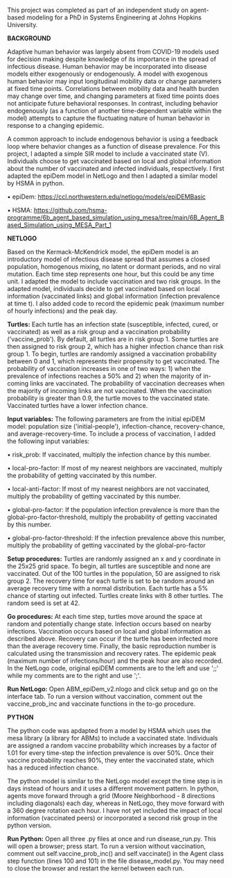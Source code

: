 This project was completed as part of an independent study on agent-based modeling for a PhD in Systems Engineering at Johns Hopkins University.

**BACKGROUND**

Adaptive human behavior was largely absent from COVID-19 models used for decision making despite knowledge of its importance in the spread of infectious disease. Human behavior may be incorporated into disease models either exogenously or endogenously. A model with exogenous human behavior may input longitudinal mobility data or change parameters at fixed time points. Correlations between mobility data and health burden may change over time, and changing parameters at fixed time points does not anticipate future behavioral responses. In contrast, including behavior endogenously (as a function of another time-dependent variable within the model) attempts to capture the fluctuating nature of human behavior in response to a changing epidemic. 

A common approach to include endogenous behavior is using a feedback loop where behavior changes as a function of disease prevalence. For this project, I adapted a simple SIR model to include a vaccinated state (V). Individuals choose to get vaccinated based on local and global information about the number of vaccinated and infected individuals, respectively. I first adapted the epiDem model in NetLogo and then I adapted a similar model by HSMA in python.

•	epiDem: https://ccl.northwestern.edu/netlogo/models/epiDEMBasic

•	HSMA: https://github.com/hsma-programme/6b_agent_based_simulation_using_mesa/tree/main/6B_Agent_Based_Simulation_using_MESA_Part_1

**NETLOGO**

Based on the Kermack-McKendrick model, the epiDem model is an introductory model of infectious disease spread that assumes a closed population, homogenous mixing, no latent or dormant periods, and no viral mutation. Each time step represents one hour, but this could be any time unit. I adapted the model to include vaccination and two risk groups. In the adapted model, individuals decide to get vaccinated based on local information (vaccinated links) and global information (infection prevalence at time t). I also added code to record the epidemic peak (maximum number of hourly infections) and the peak day.

**Turtles:**
Each turtle has an infection state (susceptible, infected, cured, or vaccinated) as well as a risk group and a vaccination probability ('vaccine_prob'). By default, all turtles are in risk group 1. Some turtles are then assigned to risk group 2, which has a higher infection chance than risk group 1. To begin, turtles are randomly assigned a vaccination probability between 0 and 1, which represents their propensity to get vaccinated. The probability of vaccination increases in one of two ways: 1) when the prevalence of infections reaches a 50% and 2) when the majority of in-coming links are vaccinated. The probability of vaccination decreases when the majority of incoming links are not vaccinated. When the vaccination probability is greater than 0.9, the turtle moves to the vaccinated state. Vaccinated turtles have a lower infection chance.

**Input variables:**
The following parameters are from the initial epiDEM model: population size ('initial-people'), infection-chance, recovery-chance, and average-recovery-time. To include a process of vaccination, I added the following input variables: 

•	risk_prob: If vaccinated, multiply the infection chance by this number.

•	local-pro-factor: If most of my nearest neighbors are vaccinated, multiply the probability of getting vaccinated by this number.

•	local-anti-factor: If most of my nearest neighbors are not vaccinated, multiply the probability of getting vaccinated by this number.

•	global-pro-factor: If the population infection prevalence is more than the global-pro-factor-threshold, multiply the probability of getting vaccinated by this number.

•	global-pro-factor-threshold: If the infection prevalence above this number, multiply the probability of getting vaccinated by the global-pro-factor

**Setup procedures:**
Turtles are randomly assigned an x and y coordinate in the 25x25 grid space. To begin, all turtles are susceptible and none are vaccinated. Out of the 100 turtles in the population, 50 are assigned to risk group 2. The recovery time for each turtle is set to be random around an average recovery time with a normal distribution. Each turtle has a 5% chance of starting out infected. Turtles create links with 8 other turtles. The random seed is set at 42.

**Go procedures:**
At each time step, turtles move around the space at random and potentially change state. Infection occurs based on nearby infections. Vaccination occurs based on local and global information as described above. Recovery can occur if the turtle has been infected more than the average recovery time. Finally, the basic reproduction number is calculated using the transmission and recovery rates. The epidemic peak (maximum number of infections/hour) and the peak hour are also recorded. In the NetLogo code, original epiDEM comments are to the left and use ';;' while my comments are to the right and use ';'.

**Run NetLogo:**
Open ABM_epiDem_v2.nlogo and click setup and go on the interface tab. To run a version without vaccination, comment out the vaccine_prob_inc and vaccinate functions in the to-go procedure.

**PYTHON**

The python code was apdapted from a model by HSMA which uses the mesa library (a library for ABMs) to include a vaccinated state. Individuals are assigned a random vaccine probability which increases by a factor of 1.01 for every time-step the infection prevalence is over 50%. Once their vaccine probability reaches 90%, they enter the vaccinated state, which has a reduced infection chance. 

The python model is similar to the NetLogo model except the time step is in days instead of hours and it uses a different movement pattern. In python, agents move forward through a grid (Moore Neighborhood - 8 directions including diagonals) each day, whereas in NetLogo, they move forward with a 360 degree rotation each hour. I have not yet included the impact of local information (vaccinated peers) or incorporated a second risk group in the python version. 

**Run Python:**
Open all three .py files at once and run disease_run.py. This will open a browser; press start. To run a version without vaccination, comment out self.vaccine_prob_inc() and self.vaccinate() in the Agent class step function (lines 100 and 101) in the file disease_model.py. You may need to close the browser and restart the kernel between each run.


